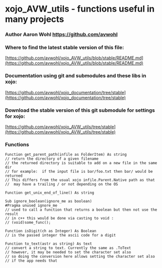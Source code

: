# xojo_AVW_utils - functions useful in many projects

### Author Aaron Wohl https://github.com/avwohl

### Where to find the latest stable version of this file:
[https://github.com/avwohl/xojo_AVW_utils/blob/stable/README.md](https://github.com/avwohl/xojo_AVW_utils/blob/stable/README.md)

### Documentation using git and submodules and these libs in xojo:
[https://github.com/avwohl/xojo_documentation/tree/stable](https://github.com/avwohl/xojo_documentation/tree/stable)

### Download the stable version of this git submodule for settings for xojo:
[https://github.com/avwohl/xojo_AVW_utils/tree/stable](https://github.com/avwohl/xojo_AVW_utils/tree/stable)

### Functions
```
Function get_parent_path(infile as FolderItem) As string
// return the directory of a given filename
// the returned directory is suitable to add on a new file in the same dir
// for example:  if the input file is bar/foo.txt then bar/ would be returned
// This differs from the usual xojo infile.Parent.Native path as that
//  may have a trailing / or not depending on the OS
```
```
Function get_unix_end_of_line() As string
```
```
Sub ignore_boolean(ignore_me as boolean)
#Pragma unused ignore_me
// used to call a function that returns a boolean but then not use the result
// in c++ this would be done via casting to void :
// (void)some_func();
```
```
Function isDigit(ch as Integer) As Boolean
// is the passed integer the ascii code for a digit
```
```
Function to_text(astr as string) As text
// convert a string to text. Currently the same as .ToText
// however, it may be needed to set the character set also
// so doing the conversion here allows setting the character set also
// if the app needs that
```
